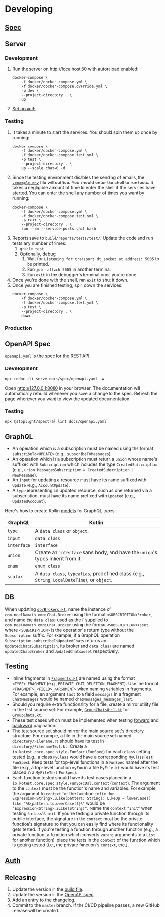 # Developing

## [Spec](spec.md)

## Server

### Development

1. Run the server on http://localhost:80 with autoreload enabled:
    ```
    docker-compose \
        -f docker/docker-compose.yml \
        -f docker/docker-compose.override.yml \
        -p dev \
        --project-directory . \
        up
    ```
1. [Set up auth](auth_setup.md).

### Testing

1. It takes a minute to start the services. You should spin them up once by running:
    ```
    docker-compose \
        -f docker/docker-compose.yml \
        -f docker/docker-compose.test.yml \
        -p test \
        --project-directory . \
        up --scale chat=0 -d
    ```
1. Since the testing environment disables the sending of emails, the [`.example.env`](.example.env) file will suffice. You should enter the shell to run tests. It takes a negligible amount of time to enter the shell if the services have started. You can enter the shell any number of times you want by running:
    ```
    docker-compose \
        -f docker/docker-compose.yml \
        -f docker/docker-compose.test.yml \
        -p test \
        --project-directory . \
        run --rm --service-ports chat bash
    ```
1. Reports save to `build/reports/tests/test/`. Update the code and run tests any number of times: 
    1. `gradle test`
    1. Optionally, debug:
        1. Wait for `Listening for transport dt_socket at address: 5005` to be printed.
        1. Run `jdb -attach 5005` in another terminal.
        1. Run `exit` in the debugger's terminal once you're done. 
1. Once you're done with the shell, run `exit` to shut it down.
1. Once you are finished testing, spin down the services:
    ```
    docker-compose \
        -f docker/docker-compose.yml \
        -f docker/docker-compose.test.yml \
        -p test \
        --project-directory . \
        down
    ```

### [Production](production.md)

## OpenAPI Spec

[`openapi.yaml`](openapi.yaml) is the spec for the REST API.

### Development

```
npx redoc-cli serve docs/spec/openapi.yaml -w
```

Open http://127.0.0.1:8080 in your browser. The documentation will automatically rebuild whenever you save a change to the spec. Refresh the page whenever you want to view the updated documentation.

### Testing

```
npx @stoplight/spectral lint docs/openapi.yaml
```

## GraphQL

- An operation which is a subscription must be named using the format `subscribeTo<UPDATE>` (e.g., `subscribeToMessages`).
- An operation which is a subscription must return a `union` whose name's suffixed with `Subscription` which includes the type `CreatedSubscription` (e.g., `union MessagesSubscription = CreatedSubscription | NewMessage`).
- An `input` for updating a resource must have its name suffixed with `Update` (e.g., `AccountUpdate`).
- A `type` representing an updated resource, such as one returned via a subscription, must have its name prefixed with `Updated` (e.g., `UpdatedAccount`).

Here's how to create Kotlin [models](../src/main/kotlin/Models.kt) for GraphQL types:

|GraphQL|Kotlin|
|---|---|
|`type`|A `data class` or `object`.|
|`input`|`data class`|
|`interface`|`interface`|
|`union`|Create an `interface` sans body, and have the `union`'s types inherit from it.|
|`enum`|`enum class`|
|`scalar`|A `data class`, `typealias`, predefined class (e.g., `String`, `LocalDateTime`), or `object`.|

## DB

When updating [`db/Brokers.kt`](../src/main/kotlin/db/Brokers.kt), name the instance of `com.neelkamath.omniChat.Broker` using the format `<SUBSCRIPTION>Broker`, and name the `data class` used as the `T` supplied to `com.neelkamath.omniChat.Broker` using the format `<SUBSCRIPTION>Asset`, where `<SUBSCRIPTION>` is the operation's return type without the `Subscription` suffix. For example, if a GraphQL operation `Subscription.subscribeToUpdatedChats` returns an `UpdatedChatsSubscription`, its broker and `data class` are named `updatedChatsBroker` and `UpdatedChatsAsset` respectively.

## Testing

- Inline fragments in [`Fragments.kt`](../src/test/kotlin/graphql/operations/Fragments.kt) are named using the format `<TYPE>_FRAGMENT` (e.g., `PRIVATE_CHAT_DELETION_FRAGMENT`). Use the format `<FRAGMENT>_<FIELD>_<ARGUMENT>` when naming variables in fragments. For example, an argument `last` to a field `messages` in a fragment `ChatMessages` would be named `chatMessages_messages_last`.
- Should you require extra functionality for a file, create a mirror utility file in the test source set. For example, [`GroupChatsUtil.kt`](../src/test/kotlin/db/tables/GroupChatsUtil.kt) for [`GroupChats.kt`](../src/main/kotlin/db/tables/GroupChats.kt).
- These test cases which must be implemented when testing [forward](ForwardPaginationTest.kt) and [backward](BackwardPaginationTest.kt) pagination.
- The test source set should mirror the main source set's directory structure. For example, a file in the main source set named `directory/Filename.kt` should have its test in `directory/FilenameTest.kt`. Create a `io.kotest.core.spec.style.FunSpec` (`FunSpec`) for each `class` getting tested (e.g., a class `MyClass` would have a corresponding `MyClassTest` `FunSpec`). Keep tests for top-level functions in a `FunSpec` named after the file (e.g., a top-level function `myFun` in a file `MyFile.kt` would have its test placed in a `MyFileTest` `FunSpec`).
- Each function tested should have its test cases placed in a `io.kotest.core.spec.style.FunSpecDsl.context` (`context`). The argument to the `context` must be the function's name and variables. For example, the argument to `context` for the function `infix fun Expression<String>.iLike(pattern: String): LikeOp = lowerCase() like "%${pattern.toLowerCase()}%"` would be `"Expression<String>.iLike(String)"`. Name the `context` `"init"` when testing a `class`'s `init`. If you're testing a private function through its public interface, the signature in the `context` must be the private function's signature so that you can easily find where its functionality gets tested. If you're testing a function through another function (e.g., a private function, a function which converts `vararg` arguments to a `List` for another function), place the tests in the `context` of the function which is getting tested (i.e., the private function's `context`, etc.). 

## [Auth](auth_admin_panel.md)

## Releasing

1. Update the version in the [build file](../build.gradle.kts).
1. Update the version in the [OpenAPI spec](openapi.yaml).
1. Add an entry to the [changelog](CHANGELOG.md).
1. Commit to the `master` branch. If the CI/CD pipeline passes, a new GitHub release will be created.